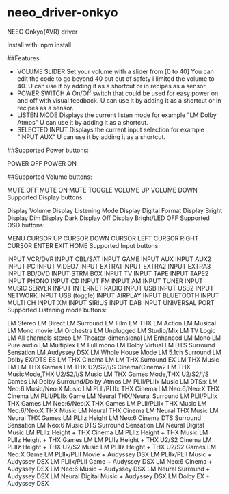 # neeo_driver-onkyo
NEEO Onkyo(AVR) driver

Install with: npm install

##Features:

- VOLUME SLIDER
Set your volume with a slider from [0 to 40] You can edit the code to go beyond 40 but out of safety i limited the volume to 40. U can use it by adding it as a shortcut or in recipes as a sensor.
- POWER SWITCH
A On/Off switch that could be used for easy power on and off with visual feedback.
U can use it by adding it as a shortcut or in recipes as a sensor.
- LISTEN MODE
Displays the current listen mode for example "LM Dolby Atmos"
U can use it by adding it as a shortcut.
- SELECTED INPUT
Displays the current input selection for example "INPUT AUX"
U can use it by adding it as a shortcut.

##Supported Power buttons:

POWER OFF
POWER ON

##Supported Volume buttons:

MUTE OFF
MUTE ON
MUTE TOGGLE
VOLUME UP
VOLUME DOWN
Supported Display buttons:

Display Volume
Display Listening Mode
Display Digital Format
Display Bright
Display Dim
Display Dark
Display Off
Display Bright/LED OFF
Supported OSD buttons:

MENU
CURSOR UP
CURSOR DOWN
CURSOR LEFT
CURSOR RIGHT
CURSOR ENTER
EXIT
HOME
Supported Input buttons:

INPUT VCR/DVR
INPUT CBL/SAT
INPUT GAME
INPUT AUX
INPUT AUX2
INPUT PC
INPUT VIDEO7
INPUT EXTRA1
INPUT EXTRA2
INPUT EXTRA3
INPUT BD/DVD
INPUT STRM BOX
INPUT TV
INPUT TAPE
INPUT TAPE2
INPUT PHONO
INPUT CD
INPUT FM
INPUT AM
INPUT TUNER
INPUT MUSIC SERVER
INPUT INTERNET RADIO
INPUT USB
INPUT USB2
INPUT NETWORK
INPUT USB (toggle)
INPUT AIRPLAY
INPUT BLUETOOTH
INPUT MULTI CH
INPUT XM
INPUT SIRIUS
INPUT DAB
INPUT UNIVERSAL PORT
Supported Listening mode buttons:

LM Stereo
LM Direct
LM Surround
LM Film
LM THX
LM Action
LM Musical
LM Mono movie
LM Orchestra
LM Unplugged
LM Studio/Mix
LM TV Logic
LM All channels stereo
LM Theater-dimensional
LM Enhanced
LM Mono
LM Pure audio
LM Multiplex
LM Full mono
LM Dolby Virtual
LM DTS Surround Sensation
LM Audyssey DSX
LM Whole House Mode
LM 5.1ch Surround
LM Dolby EX/DTS ES
LM THX Cinema
LM LM THX Surround EX
LM THX Music
LM LM THX Games
LM THX U2/S2/I/S Cinema/Cinema2
LM THX MusicMode,THX U2/S2/I/S Music
LM THX Games Mode,THX U2/S2/I/S Games
LM Dolby Surround/Dolby Atmos
LM PLII/PLIIx Music
LM DTS:x
LM Neo:6 Music/Neo:X Music
LM PLII/PLIIx THX Cinema
LM Neo:6/Neo:X THX Cinema
LM PLII/PLIIx Game
LM Neural THX/Neural Surround
LM PLII/PLIIx THX Games
LM Neo:6/Neo:X THX Games
LM PLII/PLIIx THX Music
LM Neo:6/Neo:X THX Music
LM Neural THX Cinema
LM Neural THX Music
LM Neural THX Games
LM PLIIz Height
LM Neo:6 Cinema DTS Surround Sensation
LM Neo:6 Music DTS Surround Sensation
LM Neural Digital Music
LM PLIIz Height + THX Cinema
LM PLIIz Height + THX Music
LM PLIIz Height + THX Games
LM LM PLIIz Height + THX U2/S2 Cinema
LM PLIIz Height + THX U2/S2 Music
LM PLIIz Height + THX U2/S2 Games
LM Neo:X Game
LM PLIIx/PLII Movie + Audyssey DSX
LM PLIIx/PLII Music + Audyssey DSX
LM PLIIx/PLII Game + Audyssey DSX
LM Neo:6 Cinema + Audyssey DSX
LM Neo:6 Music + Audyssey DSX
LM Neural Surround + Audyssey DSX
LM Neural Digital Music + Audyssey DSX
LM Dolby EX + Audyssey DSX
